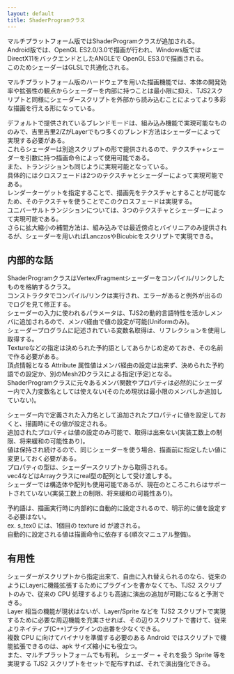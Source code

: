 ```yaml
---
layout: default
title: ShaderProgramクラス
---
```


マルチプラットフォーム版ではShaderProgramクラスが追加される。  
Android版では、OpenGL ES2.0/3.0で描画が行われ、Windows版ではDirectX11をバックエンドとしたANGLEで OpenGL ES3.0で描画される。  
このためシェーダーはGLSLで共通化される。  

マルチプラットフォーム版のハードウェアを用いた描画機能では、本体の開発効率や拡張性の観点からシェーダーを内部に持つことは最小限に抑え、TJS2スクリプトと同様にシェーダースクリプトを外部から読み込むことによってより多彩な描画を行える形になっている。  

デフォルトで提供されているブレンドモードは、組み込み機能で実現可能なもののみで、吉里吉里2/ZがLayerでもつ多くのブレンド方法はシェーダーによって実現する必要がある。  
これらシェーダーは別途スクリプトの形で提供されるので、テクスチャ+シェーダーを引数に持つ描画命令によって使用可能である。  
また、トランジションも同じように実現可能となっている。  
具体的にはクロスフェードは2つのテクスチャとシェーダーによって実現可能である。  
レンダーターゲットを指定することで、描画先をテクスチャとすることが可能なため、そのテクスチャを使うことでこのクロスフェードは実現する。  
ユニバーサルトランジションについては、3つのテクスチャとシェーダーによって実現可能である。  
さらに拡大縮小の補間方法は、組み込みでは最近傍点とバイリニアのみ提供されるが、シェーダーを用いればLanczosやBicubicをスクリプトで実現できる。

## 内部的な話
ShaderProgramクラスはVertex/Fragmentシェーダーをコンパイル/リンクしたものを格納するクラス。  
コンストラクタでコンパイル/リンクは実行され、エラーがあると例外が出るのでログを見て修正する。  
シェーダーの入力に使われるパラメータは、TJS2の動的言語特性を活かしメンバに追加されるので、メンバ経由で値の設定が可能(Uniformのみ)。  
シェーダープログラムに記述されている変数名取得は、リフレクションを使用し取得する。  
Textureなどの指定は決められた予約語としてあらかじめ定めておき、その名前で作る必要がある。  
頂点情報となる Attribute 属性値はメンバ経由の設定は出来ず、決められた予約語での設定か、別のMesh2Dクラスによる指定(予定)となる。  
ShaderProgramクラスに元々あるメンバ関数やプロパティは必然的にシェーダー内で入力変数名としては使えない(そのため現状は最小限のメンバしか追加していない)。  

シェーダー内で定義された入力名として追加されたプロパティに値を設定しておくと、描画時にその値が設定される。  
追加されたプロパティは値の設定のみ可能で、取得は出来ない(実装工数上の制限、将来緩和の可能性あり)。  
値は保持され続けるので、同じシェーダーを使う場合、描画前に指定したい値に変更しておく必要がある。  
プロパティの型は、シェーダースクリプトから取得される。  
vec4などはArrayクラスにreal型の配列として受け渡しする。  
シェーダーでは構造体や配列も使用可能であるが、現在のところこれらはサポートされていない(実装工数上の制限、将来緩和の可能性あり)。  

予約語は、描画実行時に内部的に自動的に設定されるので、明示的に値を設定する必要はない。  
ex. s_tex0 には、1個目の texture id が渡される。  
自動的に設定される値は描画命令に依存する(順次マニュアル整備)。

## 有用性
シェーダーがスクリプトから指定出来て、自由に入れ替えられるのなら、従来のようにLayerに機能拡張するためにプラグインを書かなくても、TJS2 スクリプトのみで、従来の CPU 処理するよりも高速に演出の追加が可能になると予測できる。  
Layer 相当の機能が現状はないが、Layer/Sprite などを TJS2 スクリプトで実現するために必要な周辺機能を充実させれば、その辺りスクリプトで書けて、従来よりネイティブ(C++)プラグインの出番を少なくできる。  
複数 CPU に向けてバイナリを準備する必要のある Android ではスクリプトで機能拡張できるのは、apk サイズ縮小にも役立つ。  
また、マルチプラットフォームでも有利。
シェーダー + それを扱う Sprite 等を実現する TJS2 スクリプトをセットで配布すれば、それで演出強化できる。
